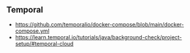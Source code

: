 ## Temporal 
- https://github.com/temporalio/docker-compose/blob/main/docker-compose.yml
- https://learn.temporal.io/tutorials/java/background-check/project-setup/#temporal-cloud